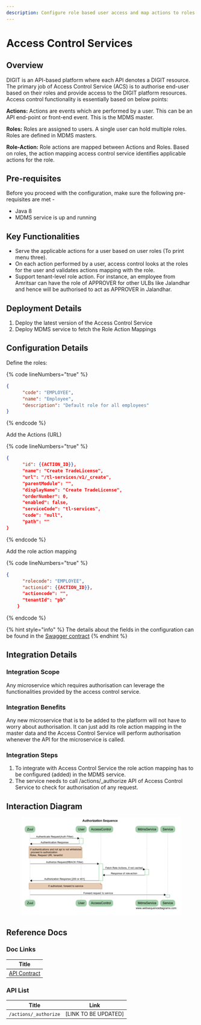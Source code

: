 ```yaml
---
description: Configure role based user access and map actions to roles
---
```


# Access Control Services

## Overview

DIGIT is an API-based platform where each API denotes a DIGIT resource. The primary job of Access Control Service (ACS) is to authorise end-user based on their roles and provide access to the DIGIT platform resources. Access control functionality is essentially based on below points:

**Actions:** Actions are events which are performed by a user. This can be an API end-point or front-end event. This is the MDMS master.

**Roles:** Roles are assigned to users. A single user can hold multiple roles. Roles are defined in MDMS masters.

**Role-Action:** Role actions are mapped between Actions and Roles. Based on roles, the action mapping access control service identifies applicable actions for the role.

## Pre-requisites

Before you proceed with the configuration, make sure the following pre-requisites are met -

* Java 8
* MDMS service is up and running

## Key Functionalities

* Serve the applicable actions for a user based on user roles (To print menu three).
* On each action performed by a user, access control looks at the roles for the user and validates actions mapping with the role.
* Support tenant-level role action. For instance, an employee from Amritsar can have the role of APPROVER for other ULBs like Jalandhar and hence will be authorised to act as APPROVER in Jalandhar.

## Deployment Details

1. Deploy the latest version of the Access Control Service
2. Deploy MDMS service to fetch the Role Action Mappings

## Configuration Details

Define the roles:

{% code lineNumbers="true" %}
```json
{
      "code": "EMPLOYEE",
      "name": "Employee",
      "description": "Default role for all employees"
}
```
{% endcode %}

Add the Actions (URL)

{% code lineNumbers="true" %}
```json
{
      "id": {{ACTION_ID}},
      "name": "Create TradeLicense",
      "url": "/tl-services/v1/_create",
      "parentModule": "",
      "displayName": "Create TradeLicense",
      "orderNumber": 0,
      "enabled": false,
      "serviceCode": "tl-services",
      "code": "null",
      "path": ""
}
```
{% endcode %}

Add the role action mapping

{% code lineNumbers="true" %}
```json
{
      "rolecode": "EMPLOYEE",
      "actionid": {{ACTION_ID}},
      "actioncode": "",
      "tenantId": "pb"
    }
```
{% endcode %}

{% hint style="info" %}
The details about the fields in the configuration can be found in the [Swagger contract](https://raw.githubusercontent.com/egovernments/egov-services/master/docs/egov-accesscontrol/contracts/v1-0-1.yml)
{% endhint %}

## Integration Details

### Integration Scope

Any microservice which requires authorisation can leverage the functionalities provided by the access control service.

### Integration Benefits

Any new microservice that is to be added to the platform will not have to worry about authorisation. It can just add its role action mapping in the master data and the Access Control Service will perform authorisation whenever the API for the microservice is called.

### Integration Steps

1. To integrate with Access Control Service the role action mapping has to be configured (added) in the MDMS service.
2. The service needs to call /actions/\_authorize API of Access Control Service to check for authorisation of any request.

## Interaction Diagram

<figure><img src="../../.gitbook/assets/acccessControl.png" alt=""><figcaption></figcaption></figure>

## Reference Docs

### Doc Links

| Title                                                                                                                            |
| -------------------------------------------------------------------------------------------------------------------------------- |
| [API Contract](https://raw.githubusercontent.com/egovernments/egov-services/master/docs/egov-accesscontrol/contracts/v1-0-1.yml) |

### API List

| Title                  | Link                  |
| ---------------------- | --------------------- |
|  `/actions/_authorize` | \[LINK TO BE UPDATED] |

